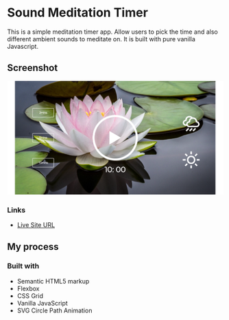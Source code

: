 # Sound Meditation Timer

This is a simple meditation timer app.
Allow users to pick the time and also different ambient sounds to meditate on.
It is built with pure vanilla Javascript.

## Screenshot

![screenshot](/images/screenshot.png)

### Links

- [Live Site URL](https://ushisha.github.io/meditaion-timer/)

## My process

### Built with

- Semantic HTML5 markup
- Flexbox
- CSS Grid
- Vanilla JavaScript
- SVG Circle Path Animation
